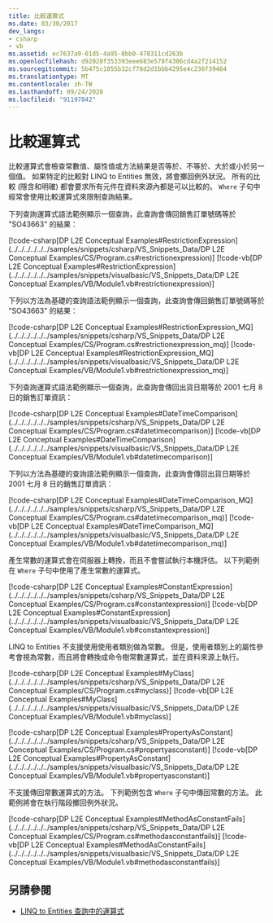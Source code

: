 ```yaml
---
title: 比較運算式
ms.date: 03/30/2017
dev_langs:
- csharp
- vb
ms.assetid: ec7637a9-01d5-4a95-8bb0-478311cd263b
ms.openlocfilehash: d92020f353393eee683e578f4306cd4a2f214152
ms.sourcegitcommit: 5b475c1855b32cf78d2d1bbb4295e4c236f39464
ms.translationtype: MT
ms.contentlocale: zh-TW
ms.lasthandoff: 09/24/2020
ms.locfileid: "91197842"
---
```

# <a name="comparison-expressions"></a>比較運算式

比較運算式會檢查常數值、屬性值或方法結果是否等於、不等於、大於或小於另一個值。 如果特定的比較對 LINQ to Entities 無效，將會擲回例外狀況。 所有的比較 (隱含和明確) 都會要求所有元件在資料來源內都是可以比較的。 `Where` 子句中經常會使用比較運算式來限制查詢結果。  
  
 下列查詢運算式語法範例顯示一個查詢，此查詢會傳回銷售訂單號碼等於 "SO43663" 的結果：  
  
 [!code-csharp[DP L2E Conceptual Examples#RestrictionExpression](../../../../../../samples/snippets/csharp/VS_Snippets_Data/DP L2E Conceptual Examples/CS/Program.cs#restrictionexpression)]
 [!code-vb[DP L2E Conceptual Examples#RestrictionExpression](../../../../../../samples/snippets/visualbasic/VS_Snippets_Data/DP L2E Conceptual Examples/VB/Module1.vb#restrictionexpression)]  
  
 下列以方法為基礎的查詢語法範例顯示一個查詢，此查詢會傳回銷售訂單號碼等於 "SO43663" 的結果：  
  
 [!code-csharp[DP L2E Conceptual Examples#RestrictionExpression_MQ](../../../../../../samples/snippets/csharp/VS_Snippets_Data/DP L2E Conceptual Examples/CS/Program.cs#restrictionexpression_mq)]
 [!code-vb[DP L2E Conceptual Examples#RestrictionExpression_MQ](../../../../../../samples/snippets/visualbasic/VS_Snippets_Data/DP L2E Conceptual Examples/VB/Module1.vb#restrictionexpression_mq)]  
  
 下列查詢運算式語法範例顯示一個查詢，此查詢會傳回出貨日期等於 2001 七月 8 日的銷售訂單資訊：  
  
 [!code-csharp[DP L2E Conceptual Examples#DateTimeComparison](../../../../../../samples/snippets/csharp/VS_Snippets_Data/DP L2E Conceptual Examples/CS/Program.cs#datetimecomparison)]
 [!code-vb[DP L2E Conceptual Examples#DateTimeComparison](../../../../../../samples/snippets/visualbasic/VS_Snippets_Data/DP L2E Conceptual Examples/VB/Module1.vb#datetimecomparison)]  
  
 下列以方法為基礎的查詢語法範例顯示一個查詢，此查詢會傳回出貨日期等於 2001 七月 8 日的銷售訂單資訊：  
  
 [!code-csharp[DP L2E Conceptual Examples#DateTimeComparison_MQ](../../../../../../samples/snippets/csharp/VS_Snippets_Data/DP L2E Conceptual Examples/CS/Program.cs#datetimecomparison_mq)]
 [!code-vb[DP L2E Conceptual Examples#DateTimeComparison_MQ](../../../../../../samples/snippets/visualbasic/VS_Snippets_Data/DP L2E Conceptual Examples/VB/Module1.vb#datetimecomparison_mq)]  
  
 產生常數的運算式會在伺服器上轉換，而且不會嘗試執行本機評估。 以下列範例在 `Where` 子句中使用了產生常數的運算式。  
  
 [!code-csharp[DP L2E Conceptual Examples#ConstantExpression](../../../../../../samples/snippets/csharp/VS_Snippets_Data/DP L2E Conceptual Examples/CS/Program.cs#constantexpression)]
 [!code-vb[DP L2E Conceptual Examples#ConstantExpression](../../../../../../samples/snippets/visualbasic/VS_Snippets_Data/DP L2E Conceptual Examples/VB/Module1.vb#constantexpression)]  
  
 LINQ to Entities 不支援使用使用者類別做為常數。 但是，使用者類別上的屬性參考會視為常數，而且將會轉換成命令樹常數運算式，並在資料來源上執行。  
  
 [!code-csharp[DP L2E Conceptual Examples#MyClass](../../../../../../samples/snippets/csharp/VS_Snippets_Data/DP L2E Conceptual Examples/CS/Program.cs#myclass)]
 [!code-vb[DP L2E Conceptual Examples#MyClass](../../../../../../samples/snippets/visualbasic/VS_Snippets_Data/DP L2E Conceptual Examples/VB/Module1.vb#myclass)]  
  
 [!code-csharp[DP L2E Conceptual Examples#PropertyAsConstant](../../../../../../samples/snippets/csharp/VS_Snippets_Data/DP L2E Conceptual Examples/CS/Program.cs#propertyasconstant)]
 [!code-vb[DP L2E Conceptual Examples#PropertyAsConstant](../../../../../../samples/snippets/visualbasic/VS_Snippets_Data/DP L2E Conceptual Examples/VB/Module1.vb#propertyasconstant)]  
  
 不支援傳回常數運算式的方法。 下列範例包含 `Where` 子句中傳回常數的方法。 此範例將會在執行階段擲回例外狀況。  
  
 [!code-csharp[DP L2E Conceptual Examples#MethodAsConstantFails](../../../../../../samples/snippets/csharp/VS_Snippets_Data/DP L2E Conceptual Examples/CS/Program.cs#methodasconstantfails)]
 [!code-vb[DP L2E Conceptual Examples#MethodAsConstantFails](../../../../../../samples/snippets/visualbasic/VS_Snippets_Data/DP L2E Conceptual Examples/VB/Module1.vb#methodasconstantfails)]  
  
## <a name="see-also"></a>另請參閱

- [LINQ to Entities 查詢中的運算式](expressions-in-linq-to-entities-queries.md)
